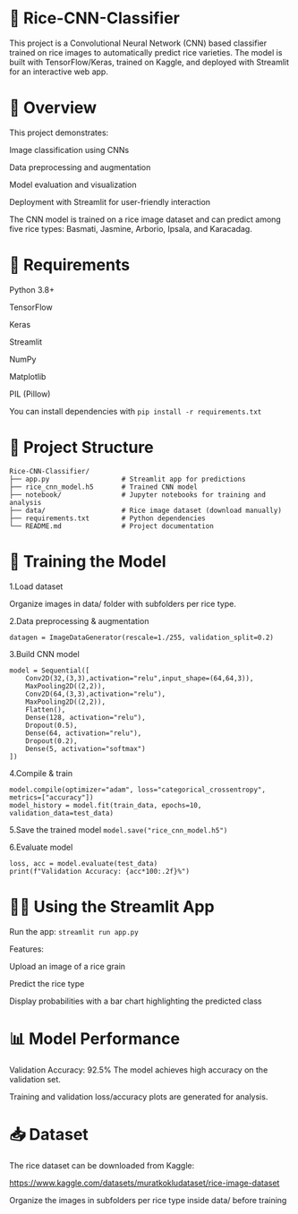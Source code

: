 # 🌾 Rice-CNN-Classifier
This project is a Convolutional Neural Network (CNN) based classifier trained on rice images to automatically predict rice varieties. The model is built with TensorFlow/Keras, trained on Kaggle, and deployed with Streamlit for an interactive web app.

# 📌 Overview

This project demonstrates:

Image classification using CNNs

Data preprocessing and augmentation

Model evaluation and visualization

Deployment with Streamlit for user-friendly interaction

The CNN model is trained on a rice image dataset and can predict among five rice types: Basmati, Jasmine, Arborio, Ipsala, and Karacadag.

# 🧪 Requirements

Python 3.8+

TensorFlow

Keras

Streamlit

NumPy

Matplotlib

PIL (Pillow)

You can install dependencies with
`pip install -r requirements.txt`

# 📂 Project Structure

```
Rice-CNN-Classifier/
├── app.py                  # Streamlit app for predictions
├── rice_cnn_model.h5       # Trained CNN model
├── notebook/               # Jupyter notebooks for training and analysis
├── data/                   # Rice image dataset (download manually)
├── requirements.txt        # Python dependencies
└── README.md               # Project documentation

```
# 🚀 Training the Model

1.Load dataset

Organize images in data/ folder with subfolders per rice type.

2.Data preprocessing & augmentation

`datagen = ImageDataGenerator(rescale=1./255, validation_split=0.2)`

3.Build CNN model
```
model = Sequential([
    Conv2D(32,(3,3),activation="relu",input_shape=(64,64,3)),
    MaxPooling2D((2,2)),
    Conv2D(64,(3,3),activation="relu"),
    MaxPooling2D((2,2)),
    Flatten(),
    Dense(128, activation="relu"),
    Dropout(0.5),
    Dense(64, activation="relu"),
    Dropout(0.2),
    Dense(5, activation="softmax")
])
```
4.Compile & train

```
model.compile(optimizer="adam", loss="categorical_crossentropy", metrics=["accuracy"])
model_history = model.fit(train_data, epochs=10, validation_data=test_data)
```
5.Save the trained model
`model.save("rice_cnn_model.h5")`

6.Evaluate model

```
loss, acc = model.evaluate(test_data)
print(f"Validation Accuracy: {acc*100:.2f}%")
```

# 🧑‍💻 Using the Streamlit App

Run the app:
`streamlit run app.py`


Features:

Upload an image of a rice grain

Predict the rice type

Display probabilities with a bar chart highlighting the predicted class

# 📊 Model Performance

Validation Accuracy: 92.5%
The model achieves high accuracy on the validation set.

Training and validation loss/accuracy plots are generated for analysis.

# 📥 Dataset
The rice dataset can be downloaded from Kaggle:

https://www.kaggle.com/datasets/muratkokludataset/rice-image-dataset

Organize the images in subfolders per rice type inside data/ before training
